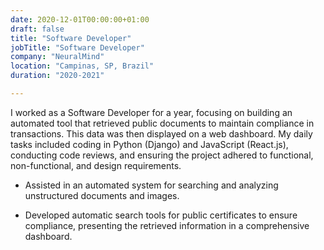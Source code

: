 ```yaml
---
date: 2020-12-01T00:00:00+01:00
draft: false
title: "Software Developer"
jobTitle: "Software Developer"
company: "NeuralMind"
location: "Campinas, SP, Brazil"
duration: "2020-2021"

---
```

I worked as a Software Developer for a year, focusing on building an automated tool that retrieved public documents to maintain compliance in transactions. This data was then displayed on a web dashboard. My daily tasks included coding in Python (Django) and JavaScript (React.js), conducting code reviews, and ensuring the project adhered to functional, non-functional, and design requirements.

- Assisted in an automated system for searching and analyzing unstructured documents and images.

- Developed automatic search tools for public certificates to ensure compliance, presenting the retrieved information in a comprehensive dashboard.